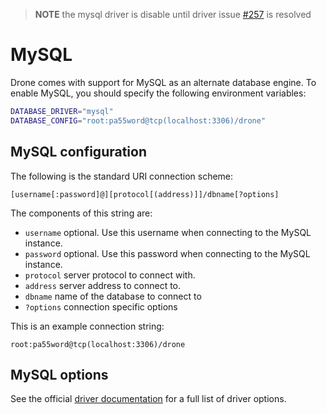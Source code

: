 > **NOTE** the mysql driver is disable until driver issue [#257](https://github.com/go-sql-driver/mysql/issues/257) is resolved

# MySQL

Drone comes with support for MySQL as an alternate database engine. To enable MySQL, you should specify the following environment variables:

```bash
DATABASE_DRIVER="mysql"
DATABASE_CONFIG="root:pa55word@tcp(localhost:3306)/drone"
```

## MySQL configuration

The following is the standard URI connection scheme:

```
[username[:password]@][protocol[(address)]]/dbname[?options]
```

The components of this string are:

* `username` optional. Use this username when connecting to the MySQL instance.
* `password` optional. Use this password when connecting to the MySQL instance.
* `protocol` server protocol to connect with.
* `address` server address to connect to.
* `dbname` name of the database to connect to
* `?options` connection specific options

This is an example connection string:

```
root:pa55word@tcp(localhost:3306)/drone
```

## MySQL options

See the official [driver documentation](https://github.com/go-sql-driver/mysql#parameters) for a full list of driver options.
